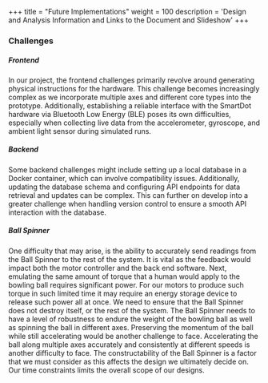 +++
title = "Future Implementations"
weight = 100
description = 'Design and Analysis Information and Links to the Document and Slideshow'
+++

### Challenges

##### Frontend
In our project, the frontend challenges primarily revolve around generating physical instructions for the hardware. This challenge becomes increasingly complex as we incorporate multiple axes and different core types into the prototype. Additionally, establishing a reliable interface with the SmartDot hardware via Bluetooth Low Energy (BLE) poses its own difficulties, especially when collecting live data from the accelerometer, gyroscope, and ambient light sensor during simulated runs.

##### Backend
Some backend challenges might include setting up a local database in a Docker container, which can involve compatibility issues. Additionally, updating the database schema and configuring API endpoints for data retrieval and updates can be complex. This can further on develop into a greater challenge when handling version control to ensure a smooth API interaction with the database.

##### Ball Spinner
One difficulty that may arise, is the ability to accurately send readings from the Ball Spinner to the rest of the system. It is vital as the feedback would impact both the motor controller and the back end software. Next, emulating the same amount of torque that a human would apply to the bowling ball requires significant power. For our motors to produce such torque in such limited time it may require an energy storage device to release such power all at once. We need to ensure that the Ball Spinner does not destroy itself, or the rest of the system. The Ball Spinner needs to have a level of robustness to endure the weight of the bowling ball as well as spinning the ball in different axes. Preserving the momentum of the ball while still accelerating would be another challenge to face. Accelerating the ball along multiple axes accurately and consistently at different speeds is another difficulty to face. The constructability of the Ball Spinner is a factor that we must consider as this affects the design we ultimately decide on. Our time constraints limits the overall scope of our designs. 

